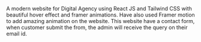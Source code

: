 A modern website for Digital Agency using React JS and Tailwind CSS with beautiful hover effect and framer animations. Have 
also used Framer motion to add amazing animation on the website. This website have a contact form, when customer submit the 
from, the admin will receive the query on their email id.
